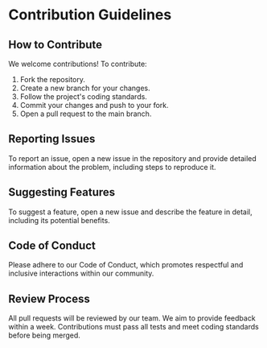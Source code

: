 # Contribution Guidelines

## How to Contribute
We welcome contributions! To contribute:
1. Fork the repository.
2. Create a new branch for your changes.
3. Follow the project's coding standards.
4. Commit your changes and push to your fork.
5. Open a pull request to the main branch.

## Reporting Issues
To report an issue, open a new issue in the repository and provide detailed information about the problem, including steps to reproduce it.

## Suggesting Features
To suggest a feature, open a new issue and describe the feature in detail, including its potential benefits.

## Code of Conduct
Please adhere to our Code of Conduct, which promotes respectful and inclusive interactions within our community.

## Review Process
All pull requests will be reviewed by our team. We aim to provide feedback within a week. Contributions must pass all tests and meet coding standards before being merged.
